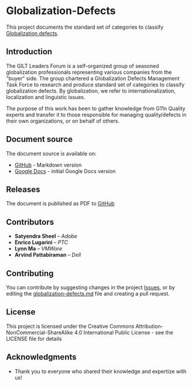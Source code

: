 # Globalization-Defects

This project documents the standard set of categories to classify [Globalization defects](globalization-defects.md).

## Introduction

The GILT Leaders Forum is a self-organized group of seasoned globalization professionals representing various companies from the "buyer" side. The group chartered a Globalization Defects Management Task Force to research and produce standard set of categories to classify globalization defects. By globalization, we refer to internationalization, localization and linguistic issues.

The purpose of this work has been to gather knowledge from G11n Quality experts and transfer it to those responsible for managing quality/defects in their own organizations, or on behalf of others.

## Document source

The document source is available on:

* [GitHub](globalization-defects.md) - Markdown version
* [Google Docs](https://docs.google.com/document/d/1xfDrQQ7usEyu7V4UUp76anBJnmOF58HFWiib2HqOu1s/edit) - initial Google Docs version _<to be updated>_

## Releases

The document is published as PDF to [GitHub](https://github.com/GILT-Forum/Globalization-Defects/releases)

## Contributors

* **Satyendra Sheel** – *Adobe*
* **Enrico Lugarini** – *PTC*
* **Lynn Ma** – *VMWare*
* **Arvind Pattabiraman** – *Dell*


## Contributing

You can contribute by suggesting changes in the project [Issues](https://github.com/GILT-Forum/Globalization-Defects/issues), or by editing the [globalization-defects.md](globalization-defects.md) file and creating a pull request.

## License

This project is licensed under the Creative Commons Attribution-NonCommercial-ShareAlike 4.0 International Public License - see the LICENSE file for details

## Acknowledgments

* Thank you to everyone who shared their knowledge and expertize with us!
